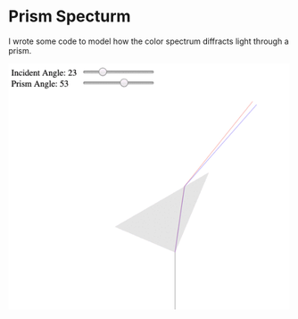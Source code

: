 # Prism Specturm

I wrote some code to model how the color spectrum diffracts light through a prism.

![](demo.gif)